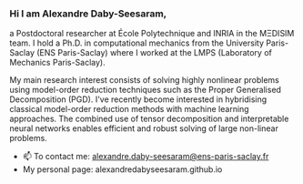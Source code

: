 ### Hi I am Alexandre Daby-Seesaram, 
a Postdoctoral researcher at École Polytechnique and INRIA in the MΞDISIM team.
I hold a Ph.D. in computational mechanics from the University Paris-Saclay (ENS Paris-Saclay) where I worked at the LMPS (Laboratory of Mechanics Paris-Saclay).

My main research interest consists of solving highly nonlinear problems using model-order reduction techniques such as the Proper Generalised Decomposition (PGD). I've recently become interested in hybridising classical model-order reduction methods with machine learning approaches. The combined use of tensor decomposition and interpretable neural networks enables efficient and robust solving of large non-linear problems.

- 📫 To contact me: alexandre.daby-seesaram@ens-paris-saclay.fr
- My personal page: alexandredabyseesaram.github.io

